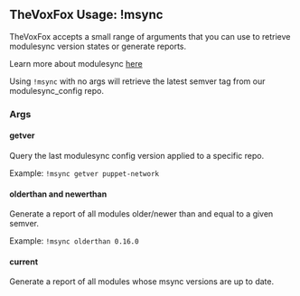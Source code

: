 ## TheVoxFox Usage: !msync

TheVoxFox accepts a small range of arguments that you can use to retrieve modulesync version states or generate reports.

Learn more about modulesync [here](https://github.com/voxpupuli/modulesync_config)

Using `!msync` with no args will retrieve the latest semver tag from our modulesync_config repo.

### Args

#### getver

Query the last modulesync config version applied to a specific repo.

Example: `!msync getver puppet-network`

#### olderthan and newerthan

Generate a report of all modules older/newer than and equal to a given semver.

Example: `!msync olderthan 0.16.0`

#### current

Generate a report of all modules whose msync versions are up to date.
